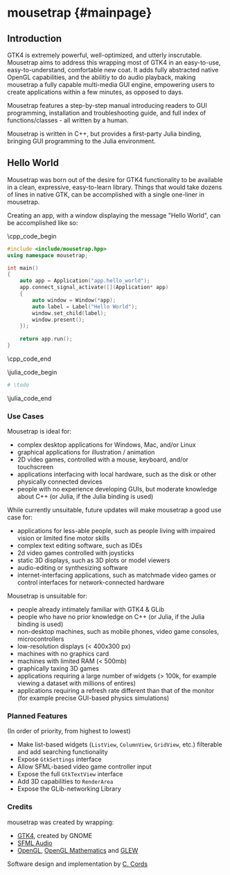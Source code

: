 # mousetrap {#mainpage}

## Introduction

GTK4 is extremely powerful, well-optimized, and utterly inscrutable. Mousetrap aims to address this wrapping most of GTK4
in an easy-to-use, easy-to-understand, comfortable new coat. It adds fully abstracted native OpenGL capabilities, and the abilitiy
to do audio playback, making mousetrap a fully capable multi-media GUI engine, empowering users to create applications within a 
few minutes, as opposed to days.

Mousetrap features a step-by-step manual introducing readers to GUI programming, installation and troubleshooting guide, 
and full index of functions/classes - all written by a human.

Mousetrap is written in C++, but provides a first-party Julia binding, bringing GUI programming to the Julia environment.

## Hello World

Mousetrap was born out of the desire for GTK4 functionality to be available in a clean, expressive, easy-to-learn library. Things that 
would take dozens of lines in native GTK, can be accomplished with a single one-liner in mousetrap. 

Creating an app, with a window displaying the message "Hello World", can be accomplished like so:

\cpp_code_begin
```cpp
#include <include/mousetrap.hpp>
using namespace mousetrap;

int main()
{
    auto app = Application("app.hello_world");
    app.connect_signal_activate([](Application* app)
    {
        auto window = Window(*app);
        auto label = Label("Hello World");
        window.set_child(label);
        window.present();
    });
  
    return app.run();
}
```
\cpp_code_end

\julia_code_begin
```julia
# \todo
```
\julia_code_end

### Use Cases

Mousetrap is ideal for:
+ complex desktop applications for Windows, Mac, and/or Linux
+ graphical applications for illustration / animation
+ 2D video games, controlled with a mouse, keyboard, and/or touchscreen
+ applications interfacing with local hardware, such as the disk or other physically connected devices
+ people with no experience developing GUIs, but moderate knowledge about C++ (or Julia, if the Julia binding is used) 

While currently unsuitable, future updates will make mousetrap a good use case for:
+ applications for less-able people, such as people living with impaired vision or limited fine motor skills
+ complex text editing software, such as IDEs
+ 2d video games controlled with joysticks
+ static 3D displays, such as 3D plots or model viewers
+ audio-editing or synthesizing software
+ internet-interfacing applications, such as matchmade video games or control interfaces for network-connected hardware 

Mousetrap is unsuitable for:
+ people already intimately familiar with GTK4 & GLib
+ people who have no prior knowledge on C++ (or Julia, if the Julia binding is used)
+ non-desktop machines, such as mobile phones, video game consoles, microcontrollers
+ low-resolution displays (< 400x300 px)
+ machines with no graphics card
+ machines with limited RAM (< 500mb)
+ graphically taxing 3D games
+ applications requiring a large number of widgets (> 100k, for example viewing a dataset with millions of entires)
+ applications requiring a refresh rate different than that of the monitor (for example precise GUI-based physics simulations)

### Planned Features

(In order of priority, from highest to lowest)

+ Make list-based widgets (`ListView`, `ColumnView`, `GridView`, etc.) filterable and add searching functionality
+ Expose `GtkSettings` interface
+ Allow SFML-based video game controller input
+ Expose the full `GtkTextView` interface
+ Add 3D capabilities to `RenderArea`
+ Expose the GLib-networking Library

### Credits

mousetrap was created by wrapping:
+ [GTK4](https://docs.gtk.org/gtk4/), created by GNOME 
+ [SFML Audio](https://github.com/SFML/SFML)
+ [OpenGL](https://www.opengl.org/), [OpenGL Mathematics](https://github.com/g-truc/glm) and [GLEW](https://glew.sourceforge.net/)

Software design and implementation by [C. Cords](https://www.clemens-cords.com)

